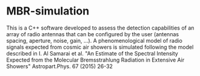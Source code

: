 # MBR-simulation
This is a C++ software developed to assess the detection capabilities of an array of radio antennas that can be configured by the user (antennas spacing, aperture, noise, gain, ...).  A phenomenological model of radio signals expected from cosmic air showers is simulated following the model described in  I. Al Samarai et al. "An Estimate of the Spectral Intensity Expected from the Molecular Bremsstrahlung Radiation in Extensive Air Showers" Astropart.Phys. 67 (2015) 26-32
